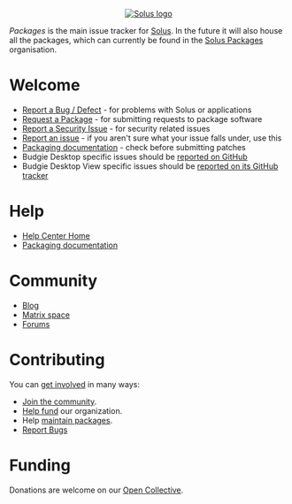 <p align="center">
  <a href="https://getsol.us">
    <img src="https://getsol.us/imgs/logo.png" alt="Solus logo"/>
  </a>
</p>

*Packages* is the main issue tracker for [Solus]. In the future it will also house all the packages, which can currently be found in the [Solus Packages] organisation.

# Welcome

- [Report a Bug / Defect][Bug] - for problems with Solus or applications
- [Request a Package][Package] - for submitting requests to package software
- [Report a Security Issue][Security] - for security related issues
- [Report an issue][Issue] - if you aren't sure what your issue falls under, use this
- [Packaging documentation][Packaging] - check before submitting patches
- Budgie Desktop specific issues should be [reported on GitHub](https://github.com/BuddiesOfBudgie/budgie-desktop/issues)
- Budgie Desktop View specific issues should be [reported on its GitHub tracker](https://github.com/BuddiesOfBudgie/budgie-desktop-view/issues)

# Help

- [Help Center Home]
- [Packaging documentation][Packaging]

# Community

- [Blog]
- [Matrix space]
- [Forums]

# Contributing

You can [get involved][Getting Involved] in many ways:

- [Join the community][Community].
- [Help fund][Open Collective] our organization.
- Help [maintain packages][Packaging].
- [Report Bugs]

# Funding

Donations are welcome on our [Open Collective].

[Solus]: https://getsol.us/
[Blog]: https://getsol.us/blog
[Matrix space]: https://matrix.to/#/#solus:matrix.org
[Forums]: https://discuss.getsol.us/
[Open Collective]: https://opencollective.com/getsolus
[Help Center Home]: https://help.getsol.us/docs/user/intro
[Packaging]: https://help.getsol.us/docs/packaging/
[Getting Involved]: https://help.getsol.us/docs/user/contributing/getting-involved
[Community]: https://help.getsol.us/docs/user/contributing/getting-involved#engaging-with-the-community
[Report Bugs]: https://help.getsol.us/docs/user/contributing/getting-involved#report-bugs
[Solus Packages]: https://github.com/solus-packages
[Issue tracker]: https://github.com/getsolus/packages/issues
[Bug]: https://github.com/getsolus/packages/issues/new
[Package]: https://github.com/getsolus/packages/issues/new
[Security]: https://github.com/getsolus/packages/issues/new
[Issue]: https://github.com/getsolus/packages/issues/new
